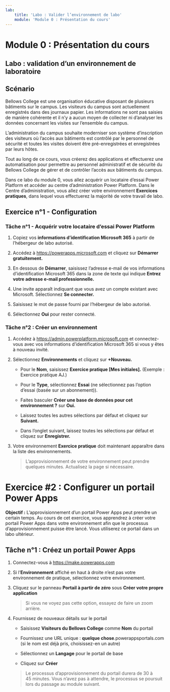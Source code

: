 ```yaml
---
lab:
    title: 'Labo : Valider l’environnement de labo'
    module: 'Module 0 : Présentation du cours'
---
```


Module 0 : Présentation du cours
=================================

## Labo : validation d’un environnement de laboratoire

Scénario
--------

Bellows College est une organisation éducative disposant de plusieurs bâtiments sur le campus. Les visiteurs du campus sont actuellement enregistrés dans des journaux papier. Les informations ne sont pas saisies de manière cohérente et il n’y a aucun moyen de collecter ni d’analyser les données concernant les visites sur l’ensemble du campus.

L’administration du campus souhaite moderniser son système d’inscription des visiteurs où l’accès aux bâtiments est contrôlé par le personnel de sécurité et toutes les visites doivent être pré-enregistrées et enregistrées par leurs hôtes.

Tout au long de ce cours, vous créerez des applications et effectuerez une automatisation pour permettre au personnel administratif et de sécurité du Bellows College de gérer et de contrôler l’accès aux bâtiments du campus.

Dans ce labo du module 0, vous allez acquérir un locataire d’essai Power Platform et accéder au centre d’administration Power Platform. Dans le Centre d’administration, vous allez créer votre environnement **Exercices pratiques**, dans lequel vous effectuerez la majorité de votre travail de labo.

## Exercice n°1 - Configuration

### Tâche n°1 - Acquérir votre locataire d’essai Power Platform

1. Copiez vos **informations d’identification Microsoft 365** à partir de l’hébergeur de labo autorisé.

2. Accédez à <https://powerapps.microsoft.com> et cliquez sur **Démarrer gratuitement.**

3. En dessous de **Démarrer**, saisissez l’adresse e-mail de vos informations d’identification Microsoft 365 dans la zone de texte qui indique **Entrez votre adresse e-mail professionnelle.**

4. Une invite apparaît indiquant que vous avez un compte existant avec Microsoft. Sélectionnez **Se connecter.**

5. Saisissez le mot de passe fourni par l’hébergeur de labo autorisé. 

6. Sélectionnez **Oui** pour rester connecté.

### Tâche n°2 : Créer un environnement

1.  Accédez à <https://admin.powerplatform.microsoft.com> et connectez-vous avec vos informations d’identification Microsoft 365 si vous y êtes à nouveau invité.

2. Sélectionnez **Environnements** et cliquez sur **+Nouveau.**

    - Pour le **Nom**, saisissez **Exercice pratique [Mes initiales].** (Exemple : Exercice pratique AJ.)
    
    - Pour le **Type**, sélectionnez **Essai** (ne sélectionnez pas l’option d’essai (basée sur un abonnement)).
    
    - Faites basculer **Créer une base de données pour cet environnement ?** sur **Oui.**
    
    - Laissez toutes les autres sélections par défaut et cliquez sur **Suivant.**
    
    - Dans l’onglet suivant, laissez toutes les sélections par défaut et cliquez sur **Enregistrer.**

3. Votre environnement **Exercice pratique** doit maintenant apparaître dans la liste des environnements. 

    > L’approvisionnement de votre environnement peut prendre quelques minutes. Actualisez la page si nécessaire.

# Exercice \#2 : Configurer un portail Power Apps

**Objectif :** L’approvisionnement d’un portail Power Apps peut prendre un certain temps. Au cours de cet exercice, vous apprendrez à créer votre portail Power Apps dans votre environnement afin que le processus d’approvisionnement puisse être lancé. Vous utiliserez ce portail dans un labo ultérieur.

## Tâche n°1 : Créez un portail Power Apps

1.  Connectez-vous à <https://make.powerapps.com>

2.  Si l’**Environnement** affiché en haut à droite n’est pas votre environnement de pratique, sélectionnez votre environnement.

3.  Cliquez sur le panneau **Portail à partir de zéro** sous **Créer votre propre application**

    > Si vous ne voyez pas cette option, essayez de faire un zoom arrière.

4.  Fournissez de nouveaux détails sur le portail

    -   Saisissez **Visiteurs du Bellows College** comme **Nom** du portail

    -   Fournissez une URL unique : **quelque chose**.powerappsportals.com (si le nom est déjà pris, choisissez-en un autre)

    -   Sélectionnez un **Langage** pour le portail de base

    -   Cliquez sur **Créer**

    > Le processus d’approvisionnement du portail durera de 30 à 45 minutes. Vous n’avez pas à attendre, le processus se poursuit lors du passage au module suivant.
